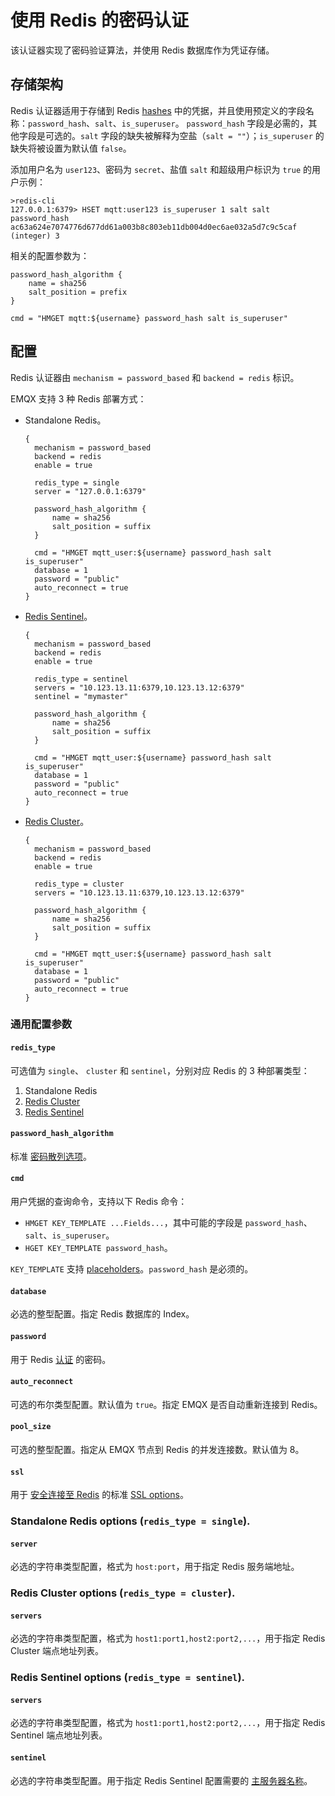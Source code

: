 # 使用 Redis 的密码认证

该认证器实现了密码验证算法，并使用 Redis 数据库作为凭证存储。

## 存储架构

Redis 认证器适用于存储到 Redis [hashes](https://redis.io/docs/manual/data-types/#hashes) 中的凭据，并且使用预定义的字段名称：`password_hash`、`salt`、`is_superuser`。 `password_hash` 字段是必需的，其他字段是可选的。`salt` 字段的缺失被解释为空盐（`salt = ""`）；`is_superuser` 的缺失将被设置为默认值 `false`。

添加用户名为 `user123`、密码为 `secret`、盐值 `salt` 和超级用户标识为 `true` 的用户示例：

```
>redis-cli
127.0.0.1:6379> HSET mqtt:user123 is_superuser 1 salt salt password_hash ac63a624e7074776d677dd61a003b8c803eb11db004d0ec6ae032a5d7c9c5caf
(integer) 3
```

相关的配置参数为：

```
password_hash_algorithm {
    name = sha256
    salt_position = prefix
}

cmd = "HMGET mqtt:${username} password_hash salt is_superuser"
```

## 配置

Redis 认证器由 `mechanism = password_based` 和 `backend = redis` 标识。

EMQX 支持 3 种 Redis 部署方式：

- Standalone Redis。

  ```
  {
    mechanism = password_based
    backend = redis
    enable = true

    redis_type = single
    server = "127.0.0.1:6379"

    password_hash_algorithm {
        name = sha256
        salt_position = suffix
    }

    cmd = "HMGET mqtt_user:${username} password_hash salt is_superuser"
    database = 1
    password = "public"
    auto_reconnect = true
  }
  ```

- [Redis Sentinel](https://redis.io/docs/manual/sentinel/)。

  ```
  {
    mechanism = password_based
    backend = redis
    enable = true

    redis_type = sentinel
    servers = "10.123.13.11:6379,10.123.13.12:6379"
    sentinel = "mymaster"

    password_hash_algorithm {
        name = sha256
        salt_position = suffix
    }

    cmd = "HMGET mqtt_user:${username} password_hash salt is_superuser"
    database = 1
    password = "public"
    auto_reconnect = true
  }
  ```

- [Redis Cluster](https://redis.io/docs/manual/scaling/)。

  ```
  {
    mechanism = password_based
    backend = redis
    enable = true

    redis_type = cluster
    servers = "10.123.13.11:6379,10.123.13.12:6379"

    password_hash_algorithm {
        name = sha256
        salt_position = suffix
    }

    cmd = "HMGET mqtt_user:${username} password_hash salt is_superuser"
    database = 1
    password = "public"
    auto_reconnect = true
  }
  ```

### 通用配置参数

#### `redis_type`

可选值为 `single`、 `cluster` 和 `sentinel`，分别对应 Redis 的 3 种部署类型：

1. Standalone Redis
2. [Redis Cluster](https://redis.io/docs/manual/scaling/)
3. [Redis Sentinel](https://redis.io/docs/manual/sentinel/)

#### `password_hash_algorithm`

标准 [密码散列选项](./authn.md#密码散列)。

#### `cmd`

用户凭据的查询命令，支持以下 Redis 命令：

- `HMGET KEY_TEMPLATE ...Fields...`，其中可能的字段是 `password_hash`、`salt`、`is_superuser`。 
- `HGET KEY_TEMPLATE password_hash`。

`KEY_TEMPLATE` 支持 [placeholders](./authn.md#authentication-placeholders)。`password_hash` 是必须的。

#### `database`

必选的整型配置。指定 Redis 数据库的 Index。

#### `password`

用于 Redis [认证]((https://redis.io/docs/manual/security/#authentication)) 的密码。

#### `auto_reconnect`

可选的布尔类型配置。默认值为 `true`。指定 EMQX 是否自动重新连接到 Redis。

#### `pool_size`

可选的整型配置。指定从 EMQX 节点到 Redis 的并发连接数。默认值为 8。

#### `ssl`

用于 [安全连接至 Redis](https://redis.io/docs/manual/security/encryption/) 的标准 [SSL options](../ssl.md)。

### Standalone Redis options (`redis_type = single`).

#### `server`

必选的字符串类型配置，格式为 `host:port`，用于指定 Redis 服务端地址。

### Redis Cluster options (`redis_type = cluster`).

#### `servers`

必选的字符串类型配置，格式为 `host1:port1,host2:port2,...`，用于指定 Redis Cluster 端点地址列表。

### Redis Sentinel options (`redis_type = sentinel`).

#### `servers`

必选的字符串类型配置，格式为 `host1:port1,host2:port2,...`，用于指定 Redis Sentinel 端点地址列表。

#### `sentinel`

必选的字符串类型配置。用于指定 Redis Sentinel 配置需要的 [主服务器名称](https://redis.io/docs/manual/sentinel/#configuring-sentinel)。
